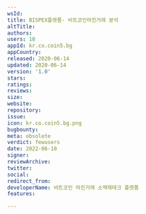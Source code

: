 ```yaml
---
wsId: 
title: BISPEX플랫폼- 비트코인마진거래 분석
altTitle: 
authors: 
users: 10
appId: kr.co.coin5.bg
appCountry: 
released: 2020-06-14
updated: 2020-06-14
version: '1.0'
stars: 
ratings: 
reviews: 
size: 
website: 
repository: 
issue: 
icon: kr.co.coin5.bg.png
bugbounty: 
meta: obsolete
verdict: fewusers
date: 2022-06-10
signer: 
reviewArchive: 
twitter: 
social: 
redirect_from: 
developerName: 비트코인 마진거래 소액재테크 플랫폼
features: 

---
```


